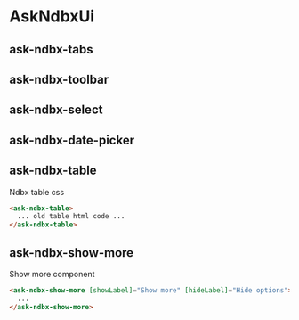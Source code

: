 # AskNdbxUi

## ask-ndbx-tabs

## ask-ndbx-toolbar

## ask-ndbx-select

## ask-ndbx-date-picker

## ask-ndbx-table
Ndbx table css

```html
<ask-ndbx-table>
  ... old table html code ...
</ask-ndbx-table>
```

## ask-ndbx-show-more
Show more component 

```html
<ask-ndbx-show-more [showLabel]="Show more" [hideLabel]="Hide options"> 
  ...
</ask-ndbx-show-more>
```
